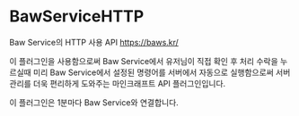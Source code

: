 BawServiceHTTP
==============
Baw Service의 HTTP 사용 API
<https://baws.kr/>


이 플러그인을 사용함으로써 Baw Service에서 유저님이 직접 확인 후 처리 수락을 누르실때 미리 Baw Service에서 설정된 명령어를 서버에서 자동으로 실행함으로써 서버 관리를 더욱 편리하게 도와주는 마인크래프트 API 플러그인입니다.

이 플러그인은 1분마다 Baw Service와 연결합니다.
